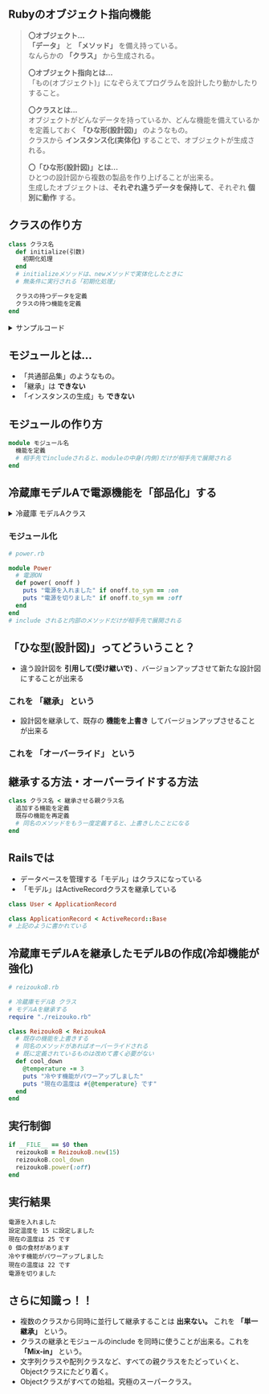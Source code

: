 ## Rubyのオブジェクト指向機能

>**〇オブジェクト...**  
  **「データ」** と **「メソッド」** を備え持っている。  
  なんらかの **「クラス」** から生成される。  
>
>**〇オブジェクト指向とは...**  
  「もの(オブジェクト)」になぞらえてプログラムを設計したり動かしたりすること。  
>
>**〇クラスとは...**  
  オブジェクトがどんなデータを持っているか、どんな機能を備えているかを定義しておく **「ひな形(設計図)」** のようなもの。  
  クラスから **インスタンス化(実体化)** することで、オブジェクトが生成される。
>
>**〇「ひな形(設計図)」とは...**  
  ひとつの設計図から複数の製品を作り上げることが出来る。  
  生成したオブジェクトは、**それぞれ違うデータを保持して**、それぞれ **個別に動作** する。

クラスの作り方
----------
``` ruby
class クラス名
  def initialize(引数)
    初期化処理
  end
  # initializeメソッドは、newメソッドで実体化したときに
  # 無条件に実行される「初期化処理」

  クラスの持つデータを定義
  クラスの持つ機能を定義
end
```

<details><summary>サンプルコード</summary>

冷蔵庫 モデルAクラス
-----------
``` ruby
class ReizoukoA
  # 設定温度を受け取ってインスタンス変数に保持する
  def initialize( num )
    @set_temperature = num.to_i  # 目標の設定温度
    @temperature = 25            # 現在の温度
    @foodstuff = []              # 食材
    power(:on)                   # 電源
    puts "設定温度を #{@set_temperature} に設定しました"
    puts "現在の温度は #{@temperature} です"
    puts "#{@foodstuff.size} 個の食材があります"
  end

  # 冷やす機能:1回の実行で-1℃冷える
  def cool_down
    @temperature -= 1 if @set_temperature < @temperature
    puts "内部で冷やして #{@temperature} になりました"
  end

  # ドアが開く機能
  # 内部温度が上昇する。食材を一覧表示する
  def open_door
    @temperature += 3   # 一回開けるごとに３℃上昇すると仮定する
    puts "内部温度が上昇して #{@temperature} になりました"
    puts "#{@foodstuff.size} 個の食材があります"
    @foodstuff.each do |v|
      puts v
    end
  end

  # 冷蔵庫に食材を入れる(追加する)
  def put_in( str )
    @foodstuff << str
  end

  # 電源ON
  def power( onoff )
    puts "電源を入れました" if onoff.to_sym == :on
    puts "電源を切りました" if onoff.to_sym == :off
  end
end
```  

実行制御
----------
``` ruby
if __FILE__ == $0 then
  modelA = ReizoukoA.new(15)
  modelA.cool_down
  modelA.puts_in("apple")
  modelA.open_door
  modelA.power(:off)
end
```  

実行結果
----------
```
電源を入れました
設定温度を 15 に設定しました
現在の温度は 25 です
0 個の食材があります
内部で冷やして 24 になりました
内部温度が上昇して 27 になりました
1 個の食材があります
apple
電源を切りました
```
</details>

モジュールとは...
----------
- 「共通部品集」のようなもの。
- 「継承」は **できない** 
- 「インスタンスの生成」も **できない** 

モジュールの作り方
----------
``` ruby
module モジュール名
  機能を定義
  # 相手先でincludeされると、moduleの中身(内側)だけが相手先で展開される
end
```

冷蔵庫モデルAで電源機能を「部品化」する
----------

<details><summary>冷蔵庫 モデルAクラス</summary>

``` ruby
# reizoukoA.rb

# 追加
+ requier "./power.rb"

class ReizoukoA
  # 設定温度を受け取ってインスタンス変数に保持する
  def initialize( num )
    @set_temperature = num.to_i  # 目標の設定温度
    @temperature = 25            # 現在の温度
    @foodstuff = []              # 食材
    power(:on)                   # 電源
    puts "設定温度を #{@set_temperature} に設定しました"
    puts "現在の温度は #{@temperature} です"
    puts "#{@foodstuff.size} 個の食材があります"
  end

  # 冷やす機能:1回の実行で-1℃冷える
  def cool_down
    @temperature -= 1 if @set_temperature < @temperature
    puts "内部で冷やして #{@temperature} になりました"
  end

  # ドアが開く機能
  # 内部温度が上昇する。食材を一覧表示する
  def open_door
    @temperature += 3   # 一回開けるごとに３℃上昇すると仮定する
    puts "内部温度が上昇して #{@temperature} になりました"
    puts "#{@foodstuff.size} 個の食材があります"
    @foodstuff.each do |v|
      puts v
    end
  end

  # 冷蔵庫に食材を入れる(追加する)
  def put_in( str )
    @foodstuff << str
  end

  # 追加と削除
- def power( onoff )
-   puts "電源を入れました" if onoff.to_sym == :on
-   puts "電源を切りました" if onoff.to_sym == :off
- end

+ include Power

end
```  
</details>    

### モジュール化
``` ruby
# power.rb

module Power
  # 電源ON
  def power( onoff )
    puts "電源を入れました" if onoff.to_sym == :on
    puts "電源を切りました" if onoff.to_sym == :off
  end
end 
# include されると内部のメソッドだけが相手先で展開される
```

「ひな型(設計図)」ってどういうこと？
----------
- 違う設計図を **引用して(受け継いで)** 、バージョンアップさせて新たな設計図にすることが出来る

### これを **「継承」** という

- 設計図を継承して、既存の **機能を上書き** してバージョンアップさせることが出来る

### これを **「オーバーライド」** という

継承する方法・オーバーライドする方法
----------
``` ruby
class クラス名 < 継承させる親クラス名
  追加する機能を定義
  既存の機能を再定義
  # 同名のメソッドをもう一度定義すると、上書きしたことになる
end
```

Railsでは
----------
- データベースを管理する「モデル」はクラスになっている
- 「モデル」はActiveRecordクラスを継承している
``` ruby
class User < ApplicationRecord

class ApplicationRecord < ActiveRecord::Base
# 上記のように書かれている
```  

冷蔵庫モデルAを継承したモデルBの作成(冷却機能が強化)
----------
``` ruby  
# reizoukoB.rb

# 冷蔵庫モデルB クラス
# モデルAを継承する
require "./reizouko.rb"

class ReizoukoB < ReizoukoA
  # 既存の機能を上書きする
  # 同名のメソッドがあればオーバーライドされる
  # 既に定義されているものは改めて書く必要がない
  def cool_down
    @temperature -= 3
    puts "冷やす機能がパワーアップしました"
    puts "現在の温度は #{@temperature} です"
  end
end
```

実行制御
----------
``` ruby
if __FILE__ == $0 then
  reizoukoB = ReizoukoB.new(15)
  reizoukoB.cool_down
  reizoukoB.power(:off)
end 

```

実行結果
----------
```
電源を入れました
設定温度を 15 に設定しました
現在の温度は 25 です
0 個の食材があります
冷やす機能がパワーアップしました
現在の温度は 22 です
電源を切りました
```

さらに知識っ！！
----------
- 複数のクラスから同時に並行して継承することは **出来ない。** これを **「単一継承」** という。
- クラスの継承とモジュールのinclude を同時に使うことが出来る。これを **「Mix-in」** という。
- 文字列クラスや配列クラスなど、すべての親クラスをたどっていくと、Objectクラスにたどり着く。
- Objectクラスがすべての始祖。究極のスーパークラス。